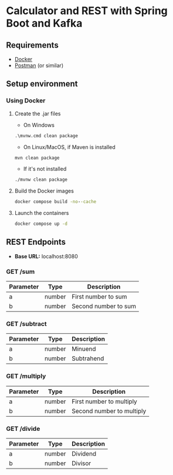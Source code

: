 # Calculator and REST with Spring Boot and Kafka

## Requirements
- [Docker](https://www.docker.com/)
- [Postman](https://www.postman.com/downloads/) (or similar)

## Setup environment
### Using Docker

1. Create the .jar files
   - On Windows

    ```cmd
    .\mvnw.cmd clean package
    ```

   - On Linux/MacOS, if Maven is installed

    ```bash
    mvn clean package
    ```
    - If it's not installed

    ```bash
    ./mvnw clean package
    ```

2. Build the Docker images
    ```cmd
    docker compose build -no--cache
    ```

3. Launch the containers
    ```cmd
    docker compose up -d
    ```

## REST Endpoints

- **Base URL:** localhost:8080

### GET /sum

| Parameter | Type   | Description          |
|-----------|--------|----------------------|
| a         | number | First number to sum  |
| b         | number | Second number to sum |

### GET /subtract

| Parameter | Type   | Description |
|-----------|--------|-------------|
| a         | number | Minuend     |
| b         | number | Subtrahend  |

### GET /multiply

| Parameter | Type   | Description               |
|-----------|--------|---------------------------|
| a         | number | First number to multiply  |
| b         | number | Second number to multiply |

### GET /divide

| Parameter | Type   | Description |
|-----------|--------|-------------|
| a         | number | Dividend    |
| b         | number | Divisor     |

